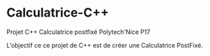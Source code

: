 # Calculatrice-C++
Projet C++ Calculatrice postfixé Polytech'Nice P17

L'objectif ce ce projet de C++ est de créer une Calculatrice PostFixé.
